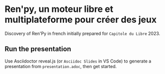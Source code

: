 # Ren'py, un moteur libre et multiplateforme pour créer des jeux

Discovery of Ren'Py in french initially prepared for `Capitole du Libre` 2023.

## Run the presentation

Use Asciidoctor reveal.js (or `Asciidoc Slides` in VS Code) to generate a presentation from `presentation.adoc`, then get started.
